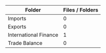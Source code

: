 | Folder                |   Files / Folders |
|-----------------------|-------------------|
| Imports               |                 0 |
| Exports               |                 0 |
| International Finance |                 1 |
| Trade Balance         |                 0 |